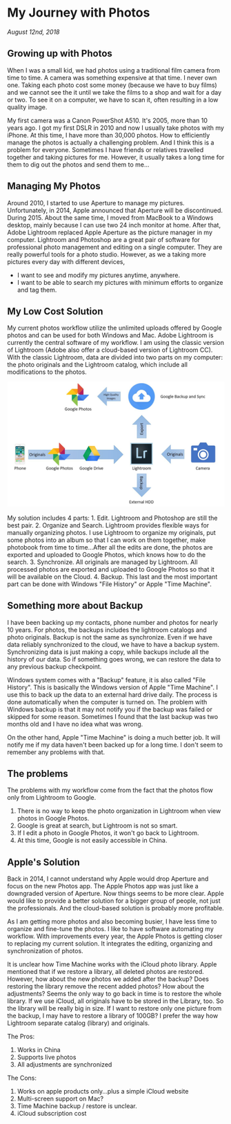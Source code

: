 # My Journey with Photos

_August 12nd, 2018_

## Growing up with Photos
When I was a small kid, we had photos using a traditional film camera from time to time. A camera was something expensive at that time. I never own one. Taking each photo cost some money (because we have to buy films) and we cannot see the it until we take the films to a shop and wait for a day or two. To see it on a computer, we have to scan it, often resulting in a low quality image.

My first camera was a Canon PowerShot A510. It's 2005, more than 10 years ago. I got my first DSLR in 2010 and now I usually take photos with my iPhone. At this time, I have more than 30,000 photos. How to efficiently manage the photos is actually a challenging problem. And I think this is a problem for everyone. Sometimes I have friends or relatives travelled together and taking pictures for me. However, it usually takes a long time for them to dig out the photos and send them to me…

## Managing My Photos
Around 2010, I started to use Aperture to manage my pictures. Unfortunately, in 2014, Apple announced that Aperture will be discontinued. During 2015. About the same time, I moved from MacBook to a Windows desktop, mainly because I can use two 24 inch monitor at home. After that, Adobe Lightroom replaced Apple Aperture as the picture manager in my computer. Lightroom and Photoshop are a great pair of software for professional photo management and editing on a single computer. They are really powerful tools for a photo studio. However, as we a taking more pictures every day with different devices, 
* I want to see and modify my pictures anytime, anywhere.
* I want to be able to search my pictures with minimum efforts to organize and tag them.

## My Low Cost Solution
My current photos workflow utilize the unlimited uploads offered by Google photos and can be used for both Windows and Mac. Adobe Lightroom is currently the central software of my workflow. I am using the classic version of Lightroom (Adobe also offer a cloud-based version of Lightroom CC). With the classic Lightroom, data are divided into two parts on my computer: the photo originals and the Lightroom catalog, which include all modifications to the photos.

![My Photo Workflow](../../../static/images/swift/20180812_PhotoWorkflow.jpg)

My solution includes 4 parts:
	1. Edit. Lightroom and Photoshop are still the best pair.
	2. Organize and Search. Lightroom provides flexible ways for manually organizing photos. I use Lightroom to organize my originals, put some photos into an album so that I can work on them together, make photobook from time to time…After all the edits are done, the photos are exported and uploaded to Google Photos, which knows how to do the search.
	3. Synchronize. All originals are managed by Lightroom. All processed photos are exported and uploaded to Google Photos so that it will be available on the Cloud.
	4. Backup. This last and the most important part can be done with Windows "File History" or Apple "Time Machine".

## Something more about Backup
I have been backing up my contacts, phone number and photos for nearly 10 years. For photos, the backups includes the lightroom catalogs and photo originals. Backup is not the same as synchronize. Even if we have data reliably synchronized to the cloud, we have to have a backup system. Synchronizing data is just making a copy, while backups include all the history of our data. So if something goes wrong, we can restore the data to any previous backup checkpoint.

Windows system comes with a "Backup" feature, it is also called "File History". This is basically the Windows version of Apple "Time Machine". I use this to back up the data to an external hard drive daily. The process is done automatically when the computer is turned on. The problem with Windows backup is that it may not notify you if the backup was failed or skipped for some reason. Sometimes I found that the last backup was two months old and I have no idea what was wrong.

On the other hand, Apple "Time Machine" is doing a much better job. It will notify me if my data haven't been backed up for a long time. I don't seem to remember any problems with that.

## The problems
The problems with my workflow come from the fact that the photos flow only from Lightroom to Google.
1. There is no way to keep the photo organization in Lightroom when view photos in Google Photos.
2. Google is great at search, but Lightroom is not so smart.
3. If I edit a photo in Google Photos, it won't go back to Lightroom.
4. At this time, Google is not easily accessible in China.

## Apple's Solution
Back in 2014, I cannot understand why Apple would drop Aperture and focus on the new Photos app. The Apple Photos app was just like a downgraded version of Aperture. Now things seems to be more clear. Apple would like to provide a better solution for a bigger group of people, not just the professionals. And the cloud-based solution is probably more profitable.

As I am getting more photos and also becoming busier, I have less time to organize and fine-tune the photos. I like to have software automating my workflow. With improvements every year, the Apple Photos is getting closer to replacing my current solution. It integrates the editing, organizing and synchronization of photos.

It is unclear how Time Machine works with the iCloud photo library. Apple mentioned that if we restore a library, all deleted photos are restored. However, how about the new photos we added after the backup? Does restoring the library remove the recent added photos? How about the adjustments? Seems the only way to go back in time is to restore the whole library. If we use iCloud, all originals have to be stored in the Library, too. So the library will be really big in size. If I want to restore only one picture from the backup, I may have to restore a library of 100GB? I prefer the way how Lightroom separate catalog (library) and originals.

The Pros:
1. Works in China
2. Supports live photos
3. All adjustments are synchronized

The Cons:
1. Works on apple products only…plus a simple iCloud website
2. Multi-screen support on Mac?
3. Time Machine backup / restore is unclear.
4. iCloud subscription cost

